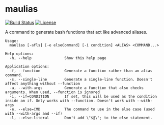 # maulias
[![Build Status](http://img.shields.io/travis/tulir293/maulias.svg?style=flat-square)](https://travis-ci.org/tulir293/maulias)
[![License](http://img.shields.io/:license-mit-blue.svg?style=flat-square)](http://tulir293.mit-license.org)

A command to generate bash functions that act like advanced aliases.

```
Usage:
  maulias [-afls] [-e elseCommand] [-i condition] <ALIAS> <COMMAND...>

Help options:
  -h, --help               Show this help page

Application options:
  -f, --function           Generate a function rather than an alias command.
  -s, --single-line        Generate a single-line function. Doesn't affect anything without --function
  -a, --with-args          Generate a function that also checks arguments. When used, --function is ignored
  -i, --if=CONDITION       If set, this will be used as the condition inside an if. Only works with --function. Doesn't work with --with-args
  -e, --else=CMD           The command to use in the else case (used with --with-args and --if)
  -l, --else-literal       Don't add \"$@\"; to the else statement.
  ```

